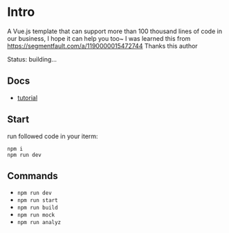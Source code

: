 # Intro
A Vue.js template that can support more than 100 thousand lines of code in our business, I hope it can help you too~
I was learned this from https://segmentfault.com/a/1190000015472744
Thanks this author


Status: building...

## Docs
- [tutorial](/docs/tutorial.md)

## Start
run followed code in your iterm:
```
npm i
npm run dev
```

## Commands
- `npm run dev`
- `npm run start`
- `npm run build`
- `npm run mock`
- `npm run analyz`

